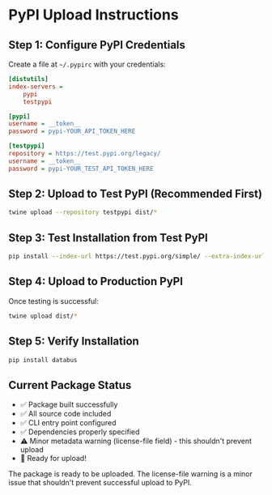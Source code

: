 # PyPI Upload Instructions

## Step 1: Configure PyPI Credentials

Create a file at `~/.pypirc` with your credentials:

```ini
[distutils]
index-servers =
    pypi
    testpypi

[pypi]
username = __token__
password = pypi-YOUR_API_TOKEN_HERE

[testpypi]
repository = https://test.pypi.org/legacy/
username = __token__
password = pypi-YOUR_TEST_API_TOKEN_HERE
```

## Step 2: Upload to Test PyPI (Recommended First)

```bash
twine upload --repository testpypi dist/*
```

## Step 3: Test Installation from Test PyPI

```bash
pip install --index-url https://test.pypi.org/simple/ --extra-index-url https://pypi.org/simple/ databus
```

## Step 4: Upload to Production PyPI

Once testing is successful:

```bash
twine upload dist/*
```

## Step 5: Verify Installation

```bash
pip install databus
```

## Current Package Status

- ✅ Package built successfully
- ✅ All source code included
- ✅ CLI entry point configured
- ✅ Dependencies properly specified
- ⚠️  Minor metadata warning (license-file field) - this shouldn't prevent upload
- 🚀 Ready for upload!

The package is ready to be uploaded. The license-file warning is a minor issue that shouldn't prevent successful upload to PyPI.
